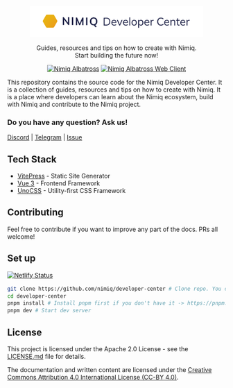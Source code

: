 <br />
<p align="center">
  <a href="https://github.com/nimiq/nimiq-developer-center">
    <img src="public/nimiq-dev-center-banner.png" alt="Nimiq Developer Center Logo" width="400" />
  </a>

<p align="center">
Guides, resources and tips on how to create with Nimiq.<br >Start building the future now!
<p>

<p align="center">
  <a href="https://nimiq.github.io/developer-center/learn/" target="__blank"><img src="https://img.shields.io/badge/Learn%20about-Albatross%20Protocol-blue?style=flat&colorA=1F2348&colorB=ffffff" alt="Nimiq Albatross"></a>
  <a href="https://github.io/developer-center/build/web-client/" target="__blank"><img src="https://img.shields.io/badge/Build%20with-the%20Web%20Client-blue?style=flat&colorA=1F2348&colorB=ffffff" alt="Nimiq Albatross Web Client"></a>
</p>

This repository contains the source code for the Nimiq Developer Center. It is a collection of guides, resources and tips on how to create with Nimiq. It is a place where developers can learn about the Nimiq ecosystem, build with Nimiq and contribute to the Nimiq project.

### Do you have any question? Ask us!

[Discord](https://discord.gg/cMHemg8) | [Telegram](https://t.me/joinchat/AAAAAEJW-ozFwo7Er9jpHw) | [Issue](/issues/new)

## Tech Stack

- [VitePress](https://vitepress.vuejs.org/) - Static Site Generator
- [Vue 3](https://v3.vuejs.org/) - Frontend Framework
- [UnoCSS](https://unocss.com/) - Utility-first CSS Framework

## Contributing

Feel free to contribute if you want to improve any part of the docs. PRs all welcome!

## Set up

[![Netlify Status](https://api.netlify.com/api/v1/badges/fb410bb8-181e-4aa9-8343-9d636c728c2c/deploy-status)](https://app.netlify.com/sites/developer-center/deploys)

```bash
git clone https://github.com/nimiq/developer-center # Clone repo. You can also fork it and clone from your fork
cd developer-center
pnpm install # Install pnpm first if you don't have it -> https://pnpm.io/installation
pnpm dev # Start dev server
```

## License

This project is licensed under the Apache 2.0 License - see the [LICENSE.md](./LICENSE.md) file for details.

The documentation and written content are licensed under the [Creative Commons Attribution 4.0 International License (CC-BY 4.0)](https://creativecommons.org/licenses/by/4.0/).
